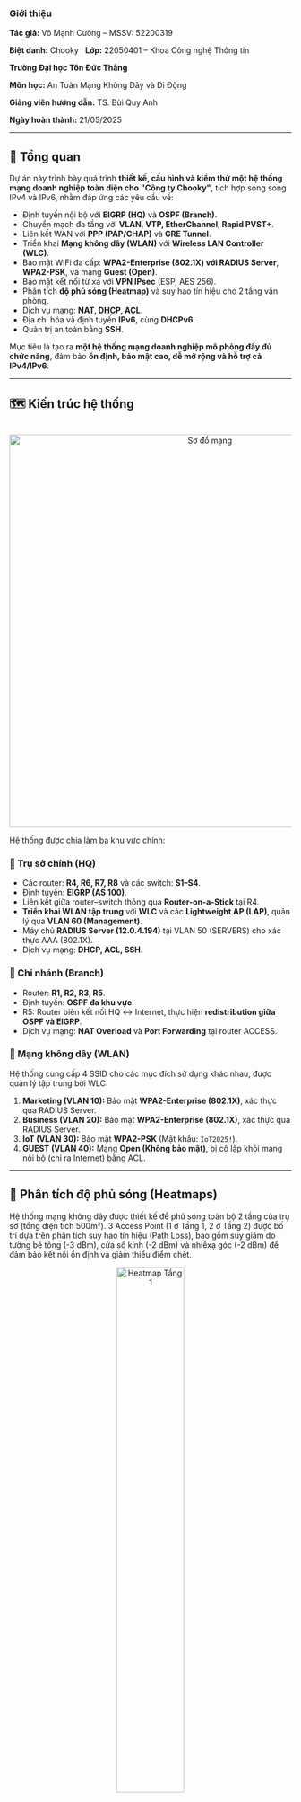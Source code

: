 ### Giới thiệu
**Tác giả:** Võ Mạnh Cường – MSSV: 52200319  

**Biệt danh:** Chooky  
**Lớp:** 22050401 – Khoa Công nghệ Thông tin  

**Trường Đại học Tôn Đức Thắng**  

**Môn học:** An Toàn Mạng Không Dây và Di Động

**Giảng viên hướng dẫn:** TS. Bùi Quy Anh

**Ngày hoàn thành:** 21/05/2025  


---
## 🧭 Tổng quan

Dự án này trình bày quá trình **thiết kế, cấu hình và kiểm thử một hệ thống mạng doanh nghiệp toàn diện cho "Công ty Chooky"**, tích hợp song song IPv4 và IPv6, nhằm đáp ứng các yêu cầu về:

* Định tuyến nội bộ với **EIGRP (HQ)** và **OSPF (Branch)**.
* Chuyển mạch đa tầng với **VLAN, VTP, EtherChannel, Rapid PVST+**.
* Liên kết WAN với **PPP (PAP/CHAP)** và **GRE Tunnel**.
* Triển khai **Mạng không dây (WLAN)** với **Wireless LAN Controller (WLC)**.
* Bảo mật WiFi đa cấp: **WPA2-Enterprise (802.1X) với RADIUS Server**, **WPA2-PSK**, và mạng **Guest (Open)**.
* Bảo mật kết nối từ xa với **VPN IPsec** (ESP, AES 256).
* Phân tích **độ phủ sóng (Heatmap)** và suy hao tín hiệu cho 2 tầng văn phòng.
* Dịch vụ mạng: **NAT, DHCP, ACL**.
* Địa chỉ hóa và định tuyến **IPv6**, cùng **DHCPv6**.
* Quản trị an toàn bằng **SSH**.

Mục tiêu là tạo ra **một hệ thống mạng doanh nghiệp mô phỏng đầy đủ chức năng**, đảm bảo **ổn định, bảo mật cao, dễ mở rộng và hỗ trợ cả IPv4/IPv6**.

---

## 🗺️ Kiến trúc hệ thống
<p align="center">
  <img src="IMGs/topology.png" alt="Sơ đồ mạng" width="700">
</p>


Hệ thống được chia làm ba khu vực chính:

### 🏢 Trụ sở chính (HQ)
* Các router: **R4, R6, R7, R8** và các switch: **S1–S4**.
* Định tuyến: **EIGRP (AS 100)**.
* Liên kết giữa router–switch thông qua **Router-on-a-Stick** tại R4.
* **Triển khai WLAN tập trung** với **WLC** và các **Lightweight AP (LAP)**, quản lý qua **VLAN 60 (Management)**.
* Máy chủ **RADIUS Server (12.0.4.194)** tại VLAN 50 (SERVERS) cho xác thực AAA (802.1X).
* Dịch vụ mạng: **DHCP, ACL, SSH**.

### 🏬 Chi nhánh (Branch)
* Router: **R1, R2, R3, R5**.
* Định tuyến: **OSPF đa khu vực**.
* R5: Router biên kết nối HQ ↔ Internet, thực hiện **redistribution giữa OSPF và EIGRP**.
* Dịch vụ mạng: **NAT Overload** và **Port Forwarding** tại router ACCESS.

### 📶 Mạng không dây (WLAN)
Hệ thống cung cấp 4 SSID cho các mục đích sử dụng khác nhau, được quản lý tập trung bởi WLC:
1.  **Marketing (VLAN 10):** Bảo mật **WPA2-Enterprise (802.1X)**, xác thực qua RADIUS Server.
2.  **Business (VLAN 20):** Bảo mật **WPA2-Enterprise (802.1X)**, xác thực qua RADIUS Server.
3.  **IoT (VLAN 30):** Bảo mật **WPA2-PSK** (Mật khẩu: `IoT2025!`).
4.  **GUEST (VLAN 40):** Mạng **Open (Không bảo mật)**, bị cô lập khỏi mạng nội bộ (chỉ ra Internet) bằng ACL.

---
## 📡 Phân tích độ phủ sóng (Heatmaps)

Hệ thống mạng không dây được thiết kế để phủ sóng toàn bộ 2 tầng của trụ sở (tổng diện tích 500m²). 3 Access Point (1 ở Tầng 1, 2 ở Tầng 2) được bố trí dựa trên phân tích suy hao tín hiệu (Path Loss), bao gồm suy giảm do tường bê tông (-3 dBm), cửa sổ kính (-2 dBm) và nhiễxạ góc (-2 dBm) để đảm bảo kết nối ổn định và giảm thiểu điểm chết.

<p align="center">
  <img src="IMGs/heatmap_tang_1.png" alt="Heatmap Tầng 1" width="49%">
  <img src="IMGs/heatmap_tang_2.png" alt="Heatmap Tầng 2" width="49%">
</p>

---
## ⚙️ Các công nghệ và kỹ thuật chính

| Thành phần | Mô tả |
|---|---|
| **Định tuyến IPv4** | EIGRP tại HQ, OSPF đa khu vực tại chi nhánh, redistribution tại R5. |
| **Định tuyến IPv6** | EIGRP for IPv6, static default route, inter-VLAN routing. |
| **Chuyển mạch** | VLAN, VTP Server/Client, EtherChannel (LACP), Rapid-PVST+. |
| **WAN** | PPP (PAP/CHAP), GRE Tunnel giữa R6–R8. |
| **Mạng không dây (WLAN)** | **Wireless LAN Controller (WLC)**, Lightweight APs (LAP), 4 SSIDs, quản lý qua VLAN 60. |
| **Bảo mật WLAN** | **WPA2-Enterprise (802.1X)**, **WPA2-PSK**, **RADIUS (AAA) Server**. |
| **Bảo mật VPN** | **IPsec (ESP, AES 256, SHA-HMAC)** bảo mật kết nối giữa R6-R7 và R7-R8. |
| **Dịch vụ mạng** | NAT Overload, Port Forwarding, DHCPv4, DHCPv6, ACL bảo mật. |
| **Quản trị** | SSH, Access Control List, hostname và domain riêng. |
| **Prefix IPv6** | `2019:ABBA:CDDC::/48` chia /64 cho từng VLAN. |
| **Thiết bị mô phỏng** | Router Cisco, Switch Cisco, WLC-PT, LAP-PT, Server-PT. |

---

### Hướng dẫn sử dụng báo cáo và file cấu hình

Báo cáo mô tả chi tiết **thiết kế, phân bổ địa chỉ, cấu hình và kết quả kiểm thử**.  

File cấu hình Packet Tracer (pkt) đi kèm chứa mô hình mạng tương ứng, bao gồm các router, switch, WLC, AP và thiết bị cuối, được thiết lập dựa trên các phần đã mô tả trong báo cáo.

### Nội dung file cấu hình
* **Tên file**: `configuration.pkt` 

* **Phiên bản Packet Tracer**: Được tạo và kiểm tra trên Packet Tracer phiên bản 8.2.2.
* **Cấu hình chính**:
    * Kết nối PPP, GRE tunnel.
    * Định tuyến OSPF (Branch) và EIGRP (HQ) cho cả IPv4/IPv6.
    * Chuyển mạch với VLAN, VTP, Rapid PVST+, và EtherChannel.
    * NAT, DHCP, và ACL cho IPv4.
    * DHCPv6 cho IPv6.
    * **WLAN:** WLC, 4 SSIDs (Marketing, Business, IoT, GUEST).
    * **Security:** RADIUS Server, VPN IPsec, SSH.

### Hướng dẫn sử dụng
1.  **Mở file**: Sử dụng Packet Tracer để mở file pkt. Đảm bảo phiên bản phần mềm tương thích.
2.  **Kiểm tra cấu hình**:
    * Vào chế độ CLI trên từng thiết bị (router, switch, WLC) để xem các lệnh cấu hình bằng cách nhập `show running-config`.
    * Truy cập WLC qua Web Browser từ PC trong VLAN 60 (Management) với địa chỉ `https://12.0.4.232`.
    * Kiểm tra kết nối bằng lệnh `ping` giữa các thiết bị.
    * Xem bảng định tuyến với `show ip route` (IPv4) hoặc `show ipv6 route` (IPv6).
3. **Xem lệnh cấu hình chi tiết**:
   - Mở thư mục "Commands" đi kèm để tham khảo các file lệnh cấu hình chi tiết, bao gồm:
     - IPv4_ACL.txt: Cấu hình ACL cho IPv4.
     - IPv4_Configuration.txt: Cấu hình tổng quát IPv4.
     - IPv4_NAT_DHCP.txt: Cấu hình NAT và DHCP cho IPv4.
     - IPv4_PPP_GRE.txt: Cấu hình PPP và GRE.
     - IPv4_Routing.txt: Cấu hình định tuyến IPv4.
     - IPv6_Configuration.txt: Cấu hình tổng quát IPv6.
     - IPv6_DHCP.txt: Cấu hình DHCPv6.
     - IPv6_Routing.txt: Cấu hình định tuyến IPv6.
   - Các file này chứa các lệnh được áp dụng trên từng thiết bị, được lưu lại vào ngày 11/05/2025.

4.  **Thử nghiệm**:
    - Kiểm tra NAT bằng cách truy cập Internet từ host trong VLAN.
    - Xác nhận DHCP/DHCPv6 bằng cách kiểm tra địa chỉ IP được cấp cho host.
    - Thử truy cập bị chặn bởi ACL để kiểm tra hiệu quả.
    - **NAT:** ping từ host nội bộ ra Internet.
    - **DHCP:** kiểm tra host có nhận IP động.
    - **ACL:** thử truy cập từ VLAN bị chặn (ví dụ: GUEST) → xác minh giới hạn truy cập.
    - **SSH:** kết nối quản trị thiết bị từ VLAN SERVERS.

    * **WLAN:** Kết nối thiết bị cuối (Laptop, Smartphone) vào các SSID.
        * *Marketing/Business:* Thử xác thực 802.1X (ví dụ: user: `business01`, pass: `business01`).
        * *IoT:* Thử xác thực PSK (pass: `IoT2025!`).
        * *GUEST:* Kiểm tra kết nối Open và xác minh bị ACL chặn truy cập mạng nội bộ (ví dụ: `ping 12.0.4.194` sẽ thất bại).
    * **NAT:** Ping từ host nội bộ ra Internet (ví dụ: `ping 203.0.113.1`).
    * **Port Forwarding:** Truy cập Web Server từ PC "OutLander" (bên ngoài Internet) qua địa chỉ `http://203.0.113.1`.
    * **DHCP:** Kiểm tra host có nhận IP động (cả v4 và v6).
    * **VPN:** Kiểm tra trạng thái IPsec trên R6, R7, R8 (lệnh `show crypto isakmp sa` và `show crypto ipsec sa`).
    * **SSH:** Kết nối quản trị thiết bị từ VLAN SERVERS (ví dụ: từ Server SSH vào S1).

---
## 📈 Kết quả và hướng mở rộng

### ✅ Kết quả đạt được
* Hệ thống có dây (IPv4/IPv6) hoạt động ổn định, định tuyến và NAT chính xác.
* DHCP/DHCPv6 cấp phát IP tự động cho các VLAN.
* Hệ thống WLAN hoạt động ổn định, 4 SSIDs cung cấp kết nối và phân vùng chính xác theo VLAN.
* Xác thực 802.1X qua RADIUS server thành công, tăng cường bảo mật cho mạng nội bộ.
* GRE Tunnel và VPN IPsec giữa R6-R8 đảm bảo kết nối xuyên vùng an toàn.
* ACL kiểm soát truy cập hiệu quả, cô lập mạng GUEST và IoT, đảm bảo tính bảo mật.

### 🚀 Hướng phát triển
* Triển khai **NAT64** để cải thiện khả năng tương thích và giao tiếp giữa các thiết bị chỉ hỗ trợ IPv4 và IPv6.
* Nâng cấp hệ thống lên **WiFi 6/6E** và sử dụng **WPA3** để tăng cường hiệu suất và bảo mật không dây.
* Triển khai hệ thống giám sát thời gian thực **SIEM** (Security Information and Event Management) để phát hiện và phản ứng nhanh với các mối đe dọa.
* Tối ưu **QoS (Quality of Service)** cho các dịch vụ ưu tiên như họp trực tuyến (VoIP/Video Conference).

---

## 🔗 Tài nguyên liên quan dự án

* **📽️ Slide thuyết trình (Canva):**
    * [Nhấn vào đây để xem slides](https://www.canva.com/design/DAGn-AU1dLw/6NyfurXWwxICWmcNa5AZvw/view) 

---
### Lưu ý
* Đảm bảo tất cả các thiết bị trong mô hình được bật nguồn (Power On) trước khi kiểm tra.
* Nếu gặp lỗi, kiểm tra lại kết nối cáp và trạng thái interface (lệnh `show ip interface brief`).
* Báo cáo PDF đi kèm cung cấp chi tiết về từng bước cấu hình và kết quả đạt được, vui lòng tham khảo để đối chiếu.

### Bản quyền
Bản báo cáo và file cấu hình này thuộc bản quyền của Võ Mạnh Cường - Copyright © Chooky. Mọi sao chép, phân phối hoặc sử dụng trái phép đều không được phép mà không có sự đồng ý bằng văn bản từ Võ Mạnh Cường.

### Thông tin liên hệ
* Tác giả: [Võ Mạnh Cường] AKA [Chooky].
* Mã số sinh viên: [52200319]
* Ngày hoàn thành: 21 tháng 5 năm 2025.
* Phản hồi: [vmcchooky@gmail.com],
            [facebook.com/chooky.vmc].